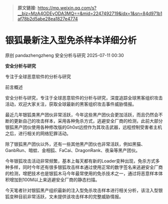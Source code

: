> **原文链接**: https://mp.weixin.qq.com/s?__biz=MzA4ODEyODA3MQ==&mid=2247492719&idx=1&sn=84d971b1af78b2d5abe28ea1827e4774

#  银狐最新注入型免杀样本详细分析  
原创 pandazhengzheng  安全分析与研究   2025-07-11 00:30  
  
**安全分析与研究**  
  
  
专注于全球恶意软件的分析与研究  
  
前言概述  
  
安全分析与研究，专注于全球恶意软件的分析与研究，深度追踪全球黑客组织攻击活动，欢迎大家关注，获取全球最新的黑客组织攻击事件威胁情报。  
  
  
  
  
最近几年银狐类黑产团伙非常活跃，今年这些黑产团伙会更加活跃，而且仍然会不断的更新自己的攻击样本，采用各种免杀方式，逃避安全厂商的检测，此前大部分银狐黑产团伙使用各种修改版的Gh0st远控作为其攻击武器，远程控制受害者主机之后，进行相关的网络犯罪活动。  
  
  
除了银狐黑产团伙以外，还有一些其他黑产团伙也非常活跃，例如黑猫、GanbRun、暗蚊、金相狐、FaCai、DragonRank、夜枭等黑产团伙。  
  
  
今年银狐攻击活动非常频繁，基本上每天都有新的Loader变种出现，免杀方式多种多样，同时今年还有很多银狐攻击样本通过使用正常的数字签名来逃避安全厂商的检测，增肥技术也是银狐木马今年最常使用的免杀技术之一，通过将恶意样本体积增加到100M以上来逃避安全厂商的静态扫描。  
  
  
今天笔者针对银狐黑产组织最新的注入型免杀攻击样本进行相关分析，该注入型银狐变种目前非常活跃，文未提供该攻击样本的完整威胁情报。  
  
  
